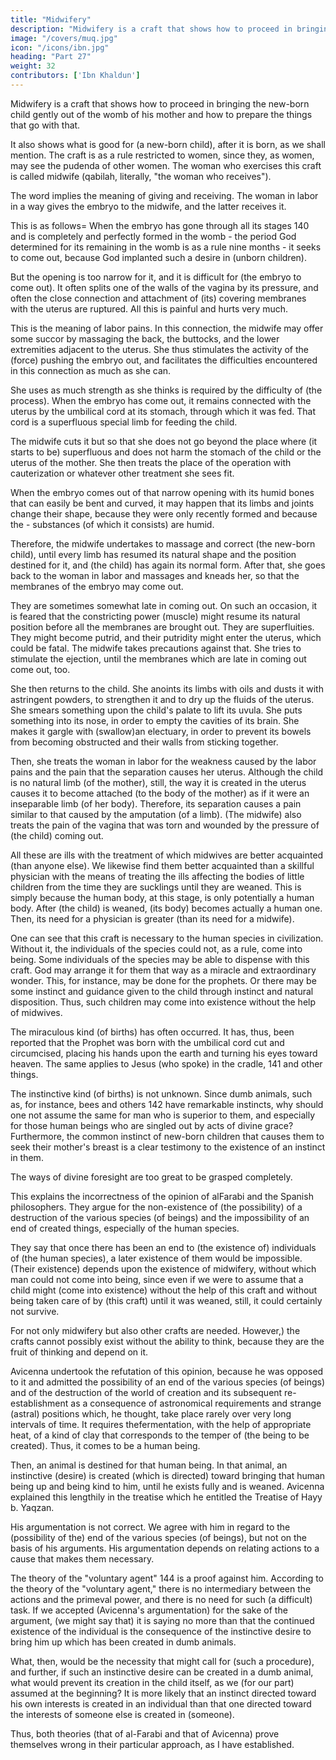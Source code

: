 ```yaml
---
title: "Midwifery"
description: "Midwifery is a craft that shows how to proceed in bringing the new-born child gently out of the womb of his mother and how to prepare the things that go with that"
image: "/covers/muq.jpg"
icon: "/icons/ibn.jpg"
heading: "Part 27"
weight: 32
contributors: ['Ibn Khaldun']
---
```





Midwifery is a craft that shows how to proceed in bringing the new-born child gently out of the womb of his mother and how to prepare the things that go with that. 

It also shows what is good for (a new-born child), after it is born, as we shall mention. The craft is as a rule restricted to women, since they, as women, may see the pudenda of other women. The woman who exercises this craft is called midwife (qabilah, literally, "the woman who receives"). 

The word implies the meaning of giving and receiving. The woman in labor in a way gives the embryo to the midwife, and the latter receives it. 

This is as follows= When the embryo has gone through all its stages 140 and is completely and perfectly formed in the womb - the period God determined for its remaining in the womb is as a rule nine months - it seeks to come out, because God implanted such a desire in (unborn children). 
 
But the opening is too narrow for it, and it is difficult for (the embryo to come out). It often splits one of the walls of the vagina by its pressure, and often the close connection and attachment of (its) covering membranes with the uterus are ruptured. All this is painful and hurts very much. 

This is the meaning of labor pains. In this connection, the midwife may offer some succor by massaging the back, the buttocks, and the lower extremities adjacent to the uterus. She thus stimulates the activity of the (force) pushing the embryo out, and facilitates the difficulties encountered in this connection as much as she can.

She uses as much strength as she thinks is required by the difficulty of (the process). When the embryo has come out, it remains connected with the uterus by the umbilical cord at its stomach, through which it was fed. That cord is a superfluous special limb for feeding the child. 

The midwife cuts it but so that she does not go beyond the place where (it starts to be) superfluous and does not harm the stomach of the child or the uterus of the mother. She then treats the place of the operation with cauterization or whatever other treatment she sees fit. 

When the embryo comes out of that narrow opening with its humid bones that can easily be bent and curved, it may happen that its limbs and joints change their shape, because they were only recently formed and because the - substances (of which it consists) are humid. 

Therefore, the midwife undertakes to massage and correct (the new-born child), until every limb has resumed its natural shape and the position destined for it, and (the child) has again its normal form. After that, she goes back to the woman in labor and massages and kneads her, so that the membranes of the embryo may come out. 

They are sometimes somewhat late in coming out. On such an occasion, it is feared that the constricting power (muscle) might resume its natural position before all the membranes are brought out. They are superfluities. They might become putrid, and their putridity might enter the uterus, which could be fatal. The midwife takes precautions against that. She tries to stimulate the ejection, until the membranes which are late in coming out come out, too.

She then returns to the child. She anoints its limbs with oils and dusts it with astringent powders, to strengthen it and to dry up the fluids of the uterus. She smears something upon the child's palate to lift its uvula. She puts something into its nose, in order to empty the cavities of its brain. She makes it gargle with (swallow)an electuary, in order to prevent its bowels from becoming obstructed and their walls from sticking together.

Then, she treats the woman in labor for the weakness caused by the labor pains and the pain that the separation causes her uterus. Although the child is no natural limb (of the mother), still, the way it is created in the uterus causes it to become attached (to the body of the mother) as if it were an inseparable limb (of her body). Therefore, its separation causes a pain similar to that caused by the amputation (of a limb). (The midwife) also treats the pain of the vagina that was torn and wounded by the pressure of (the child) coming out.

All these are ills with the treatment of which midwives are better acquainted (than anyone else). We likewise find them better acquainted than a skillful physician with the means of treating the ills affecting the bodies of little children from the time they are sucklings until they are weaned. This is simply because the human body, at this stage, is only potentially a human body. After (the child) is weaned, (its body) becomes actually a human one. Then, its need for a physician is greater (than its need for a midwife).


One can see that this craft is necessary to the human species in civilization. Without it, the individuals of the species could not, as a rule, come into being. Some individuals of the species may be able to dispense with this craft. God may arrange it for them that way as a miracle and extraordinary wonder. This, for instance, may be done for the prophets. Or there may be some instinct and guidance given to the child through instinct and natural disposition. Thus, such children may come into existence without the help of midwives.

The miraculous kind (of births) has often occurred. It has, thus, been reported that the Prophet was born with the umbilical cord cut and circumcised, placing his hands upon the earth and turning his eyes toward heaven. The same applies to Jesus (who spoke) in the cradle, 141 and other things.

The instinctive kind (of births) is not unknown. Since dumb animals, such as, for instance, bees and others 142 have remarkable instincts, why should one not assume the same for man who is superior to them, and especially for those human beings who are singled out by acts of divine grace? Furthermore, the common instinct of new-born children that causes them to seek their mother's breast is a clear testimony to the existence of an instinct in them. 

The ways of divine foresight are too great to be grasped completely.

This explains the incorrectness of the opinion of alFarabi and the Spanish philosophers. They argue for the non-existence of (the possibility) of a destruction of the various species (of beings) and the impossibility of an end of created things, especially of the human species. 

They say that once there has been an end to (the existence of) individuals of (the human species), a later existence of them would be impossible. (Their existence) depends upon the existence of midwifery, without which man could not come into being, since even if we were to assume that a child might (come into existence) without the help of this craft and without being taken care of by (this craft) until it was weaned, still, it could certainly not survive. 

For not only midwifery but also other crafts are needed. However,) the crafts cannot possibly exist without the ability to think, because they are the fruit of thinking and depend on it.

Avicenna undertook the refutation of this opinion, because he was opposed to it and admitted the possibility of an end of the various species (of beings) and of the destruction of the world of creation and its subsequent re-establishment as a consequence of astronomical requirements and strange (astral) positions which, he thought, take place rarely over very long intervals of time. It requires thefermentation, with the help of appropriate heat, of a kind of clay that corresponds to the temper of (the being to be created). Thus, it comes to be a human being. 

Then, an animal is destined for that human being. In that animal, an instinctive (desire) is created (which is directed) toward bringing that human being up and being kind to him, until he exists fully and is weaned. Avicenna explained this lengthily in the treatise which he entitled the Treatise of Hayy b. Yaqzan.

His argumentation is not correct. We agree with him in regard to the (possibility of the) end of the various species (of beings), but not on the basis of his arguments. His argumentation depends on relating actions to a cause that makes them necessary. 

The theory of the "voluntary agent" 144 is a proof against him. According to the theory of the "voluntary agent," there is no intermediary between the actions and the primeval power, and there is no need for such (a difficult) task. If we accepted (Avicenna's argumentation) for the sake of the argument, (we might say that) it is saying no more than that the continued existence of the individual is the consequence of the instinctive desire to bring him up which has been created in dumb animals. 

What, then, would be the necessity that might call for (such a procedure), and further, if such an instinctive desire can be created in a dumb animal, what would prevent its creation in the child itself, as we (for our part) assumed at the beginning? It is more likely that an instinct directed toward his own interests is created in an individual than that one directed toward the interests of someone else is created in (someone). 

Thus, both theories (that of al-Farabi and that of Avicenna) prove themselves wrong in their particular approach, as I have
established. 


